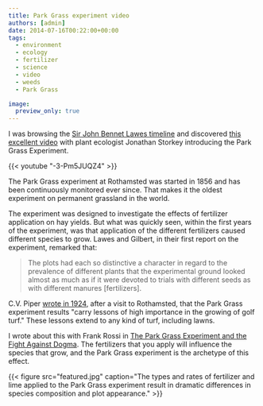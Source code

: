 ```yaml
---
title: Park Grass experiment video
authors: [admin]
date: 2014-07-16T00:22:00+00:00
tags:
  - environment
  - ecology
  - fertilizer
  - science
  - video
  - weeds
  - Park Grass

image:
  preview_only: true
---
```


I was browsing the [Sir John Bennet Lawes timeline](https://www.rothamsted.ac.uk/history-and-heritage) and discovered [this excellent video](https://youtu.be/-3-Pm5JUQZ4) with plant ecologist Jonathan Storkey introducing the Park Grass Experiment.

{{< youtube "-3-Pm5JUQZ4" >}}
<br>

The Park Grass experiment at Rothamsted was started in 1856 and has been continuously monitored ever since. That makes it the oldest experiment on permanent grassland in the world.

The experiment was designed to investigate the effects of fertilizer application on hay yields. But what was quickly seen, within the first years of the experiment, was that application of the different fertilizers caused different species to grow. Lawes and Gilbert, in their first report on the experiment, remarked that:

> The plots had each so distinctive a character in regard to the prevalence of different plants that the experimental ground looked almost as much as if it were devoted to trials with different seeds as with different manures [fertilizers].

C.V. Piper [wrote in 1924](http://gsr.lib.msu.edu/1920s/1924/2404101.pdf), after a visit to Rothamsted, that the Park Grass experiment results "carry lessons of high importance in the growing of golf turf." These lessons extend to any kind of turf, including lawns. 

I wrote about this with Frank Rossi in [The Park Grass Experiment and the Fight Against Dogma](http://gsr.lib.msu.edu/article/woods-park-4-22-11.pdf). The fertilizers that you apply will influence the species that grow, and the Park Grass experiment is the archetype of this effect.

{{< figure src="featured.jpg" caption="The types and rates of fertilizer and lime applied to the Park Grass experiment result in dramatic differences in species composition and plot appearance." >}}
